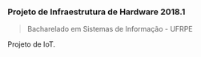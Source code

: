 ### Projeto de Infraestrutura de Hardware 2018.1

>Bacharelado em Sistemas de Informação - UFRPE<br>

Projeto de IoT.
